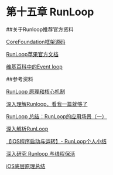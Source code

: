 # 第十五章 RunLoop


##关于Runloop推荐官方资料

  
[CoreFoundation框架源码](https://opensource.apple.com/tarballs/CF/)

[RunLoop苹果官方文档](https://developer.apple.com/library/archive/documentation/Cocoa/Conceptual/Multithreading/RunLoopManagement/RunLoopManagement.html)

[维基百科中的Event loop](https://en.wikipedia.org/wiki/Event_loop)



















##参考资料

[RunLoop 原理和核心机制](https://www.cnblogs.com/zy1987/p/4582466.html)

[深入理解Runloop，看我一篇就够了](https://blog.csdn.net/u014795020/article/details/72084735)

[RunLoop 总结：RunLoop的应用场景（一）](https://www.cnblogs.com/zhangzhanwei/p/6179439.html)

[深入解析RunLoop](https://www.aliyun.com/jiaocheng/374809.html)

[【iOS程序启动与运转】- RunLoop个人小结](https://www.jianshu.com/p/37ab0397fec7#)

[深入研究 Runloop 与线程保活](http://www.cocoachina.com/ios/20160728/17220.html)

[iOS底层原理总结](https://www.jianshu.com/p/de752066d0ad)


